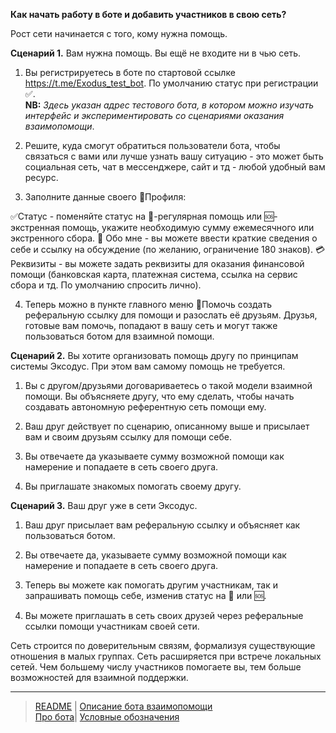 <b>Как начать работу в боте и добавить участников в свою сеть?</b>

Рост сети начинается с того, кому нужна помощь. 

<b>Сценарий 1.</b> 
Вам нужна помощь. Вы ещё не входите ни в чью сеть. 

1. Вы регистрируетесь в боте по стартовой ссылке https://t.me/Exodus_test_bot.  По умолчанию статус при регистрации ✅.  
**NB:** _Здесь указан адрес тестового бота, в котором можно изучать интерфейс и экспериментировать со сценариями оказания взаимопомощи_.

2. Решите, куда смогут обратиться пользователи бота, чтобы связаться с вами или лучше узнать вашу ситуацию - это может быть социальная сеть,  чат в мессенджере, сайт и тд - любой удобный вам ресурс. 

3. Заполните данные своего 👤Профиля: 

✅Статус - поменяйте статус на 🔆-регулярная помощь или 🆘-экстренная помощь, укажите необходимую сумму ежемесячного или экстренного сбора. 
💬
Обо мне - вы можете ввести краткие сведения о себе и ссылку на обсуждение (по желанию, ограничение 180 знаков). 
💳
Реквизиты - вы можете задать реквизиты для оказания финансовой помощи (банковская карта, платежная система, ссылка на сервис сбора и тд. По умолчанию спросить лично). 

4. Теперь можно в пункте главного меню 🔗Помочь  создать реферальную ссылку для помощи и разослать её друзьям. 
Друзья, готовые вам помочь, попадают в вашу сеть и могут также пользоваться ботом для взаимной помощи.

<b>Сценарий 2.</b>  Вы хотите организовать помощь другу по принципам системы Эксодус. При этом вам самому помощь не требуется. 

1. Вы с другом/друзьями договариваетесь о такой модели взаимной помощи. Вы объясняете другу, что ему сделать, чтобы начать создавать автономную референтную сеть помощи ему. 

2. Ваш друг действует по сценарию, описанному выше и присылает вам и своим друзьям ссылку для помощи себе.

3. Вы отвечаете да указываете сумму возможной помощи как намерение и попадаете в сеть своего друга.

4. Вы приглашате знакомых помогать своему другу.

<b>Сценарий 3.</b> Ваш друг уже в сети Эксодус. 

1. Ваш друг присылает вам реферальную ссылку и объясняет как пользоваться ботом.

2. Вы отвечаете да, указываете сумму возможной помощи как намерение и попадаете в сеть своего друга.

3. Теперь вы можете как помогать другим участникам, так и запрашивать помощь себе, изменив статус на 🔆 или 🆘.

4. Вы можете приглашать в сеть своих друзей через реферальные ссылки помощи участникам своей сети.

Сеть строится по доверительным связям, формализуя существующие отношения в малых группах. Сеть расширяется при встрече локальных сетей. Чем большему числу участников помогаете вы, тем больше возможностей для взаимной поддержки.

---
> [README](README.md) | [Описание бота взаимопомощи](../index.md)   
> [Про бота](about_bot.md)| [Условные обозначения](conventions.md)
